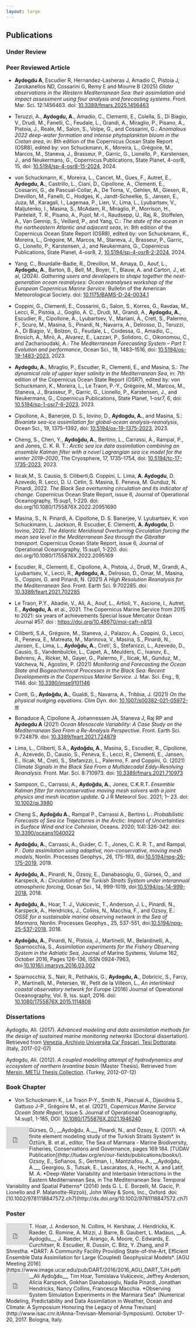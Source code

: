 ```yaml
---
layout: large
---
```

## Publications

### Under Review

### Peer Reviewed Article

- __Aydogdu A__, Escudier R, Hernandez-Lasheras J, Amadio C, Pistoia J, Zarokanellos ND, Cossarini G, Remy E and Mourre B (2025) *Glider observations in the Western Mediterranean Sea: their assimilation and impact assessment using four analysis and forecasting systems*. Front. Mar. Sci. 12:1456463. doi: [10.3389/fmars.2025.1456463](https://doi.org/10.3389/fmars.2025.1456463)

- Teruzzi, A., __Aydogdu, A.__, Amadio, C., Clementi, E., Colella, S., Di Biagio, V., Drudi, M., Fanelli, C., Feudale, L., Grandi, A., Miraglio, P., Pisano, A., Pistoia, J., Reale, M., Salon, S., Volpe, G., and Cossarini, G.: *Anomalous 2022 deep-water formation and intense phytoplankton bloom in the Cretan area*, in: 8th edition of the Copernicus Ocean State Report (OSR8), edited by: von Schuckmann, K., Moreira, L., Grégoire, M., Marcos, M., Staneva, J., Brasseur, P., Garric, G., Lionello, P., Karstensen, J., and Neukermans, G., Copernicus Publications, State Planet, 4-osr8, 15, doi: [10.5194/sp-4-osr8-15-2024](https://doi.org/10.5194/sp-4-osr8-15-2024), 2024.

- von Schuckmann, K., Moreira, L., Cancet, M., Gues, F., Autret, E., __Aydogdu, A.__, Castrillo, L., Ciani, D., Cipollone, A., Clementi, E., Cossarini, G., de Pascual-Collar, A., De Toma, V., Gehlen, M., Giesen, R., Drevillon, M., Fanelli, C., Hodges, K., Jandt-Scheelke, S., Jansen, E., Juza, M., Karagali, I., Lagemaa, P., Lien, V., Lima, L., Lyubartsev, V., Maljutenko, I., Masina, S., McAdam, R., Miraglio, P., Morrison, H., Panteleit, T. R., Pisano, A., Pujol, M.-I., Raudsepp, U., Raj, R., Stoffelen, A., Van Gennip, S., Veillard, P., and Yang, C.: *The state of the ocean in the northeastern Atlantic and adjacent seas*, in: 8th edition of the Copernicus Ocean State Report (OSR8), edited by: von Schuckmann, K., Moreira, L., Grégoire, M., Marcos, M., Staneva, J., Brasseur, P., Garric, G., Lionello, P., Karstensen, J., and Neukermans, G., Copernicus Publications, State Planet, 4-osr8, 2, [10.5194/sp-4-osr8-2-2024](https://doi.org/10.5194/sp-4-osr8-2-2024), 2024.

- Yang, C., Bourdalle-Badie, R., Drevillon, M., Amaya, D., Aouf, L., __Aydogdu, A.__, Barton, B., Bell, M., Boyer, T., Blauw, A. and Carton, J., et. al, (2024). *Gathering users and developers to shape together the next-generation ocean reanalyses: Ocean reanalyses workshop of the European Copernicus Marine Service*. Bulletin of the American Meteorological Society. doi: [10.1175/BAMS-D-24-0034.1](https://doi.org/10.1175/BAMS-D-24-0034.1)

- Coppini, G., Clementi, E., Cossarini, G., Salon, S., Korres, G., Ravdas, M., Lecci, R., Pistoia, J., Goglio, A. C., Drudi, M., Grandi, A., __Aydogdu, A.__, Escudier, R., Cipollone, A., Lyubartsev, V., Mariani, A., Cretì, S., Palermo, F., Scuro, M., Masina, S., Pinardi, N., Navarra, A., Delrosso, D., Teruzzi, A., Di Biagio, V., Bolzon, G., Feudale, L., Coidessa, G., Amadio, C., Brosich, A., Miró, A., Alvarez, E., Lazzari, P., Solidoro, C., Oikonomou, C., and Zacharioudaki, A.: *The Mediterranean Forecasting System – Part 1: Evolution and performance*, Ocean Sci., 19, 1483–1516, doi: [10.5194/os-19-1483-2023](https://doi.org/10.5194/os-19-1483-2023), 2023.

- __Aydogdu, A.__, Miraglio, P., Escudier, R., Clementi, E., and Masina, S.: *The dynamical role of upper layer salinity in the Mediterranean Sea*, in: 7th edition of the Copernicus Ocean State Report (OSR7), edited by: von Schuckmann, K., Moreira, L., Le Traon, P.-Y., Grégoire, M., Marcos, M., Staneva, J., Brasseur, P., Garric, G., Lionello, P., Karstensen, J., and Neukermans, G., Copernicus Publications, State Planet, 1-osr7, 6, doi: [10.5194/sp-1-osr7-6-2023](https://doi.org/10.5194/sp-1-osr7-6-2023), 2023.

- Cipollone, A., Banerjee, D. S., Iovino, D., __Aydogdu, A.__, and Masina, S.: *Bivariate sea-ice assimilation for global-ocean analysis–reanalysis*, Ocean Sci., 19, 1375–1392, doi: [10.5194/os-19-1375-2023](https://doi.org/10.5194/os-19-1375-2023), 2023.

- Cheng, S., Chen, Y., __Aydoğdu, A.__, Bertino, L., Carrassi, A., Rampal, P., and Jones, C. K. R. T.: *Arctic sea ice data assimilation combining an ensemble Kalman filter with a novel Lagrangian sea ice model for the winter 2019–2020*, The Cryosphere, 17, 1735–1754, doi: [10.5194/tc-17-1735-2023](https://doi.org/10.5194/tc-17-1735-2023), 2023.

- Ilicak,M., S. Causio, S. Ciliberti,G. Coppini, L. Lima, __A. Aydogdu__, D. Azevedo, R. Lecci, D. U. Cetin, S. Masina, E. Peneva, M. Gunduz, N. Pinardi, 2022. *The Black Sea overturning circulation and its indicator of change.* Copernicus Ocean State Report, issue 6, Journal of Operational Oceanography, 15:sup1, 1-220. doi: doi.org/10.1080/1755876X.2022.20951690

- Masina, S., N. Pinardi, A. Cipollone, D. S. Banerjee, V. Lyubartsev, K. von Schuckmann, L. Jackson, R. Escudier, E. Clementi, __A. Aydogdu__, D. Iovino, 2022. *The Atlantic Meridional Overturning Circulation forcing the mean sea level in the Mediterranean Sea through the Gibraltar transport.* Copernicus Ocean State Report, issue 6, Journal of Operational Oceanography, 15:sup1, 1-220. doi: doi.org/10.1080/1755876X.2022.2095169

- Escudier, R., Clementi, E., Cipollone, A., Pistoia, J., Drudi, M., Grandi, A., Lyubartsev, V., Lecci, R., __Aydogdu, A.__, Delrosso, D., Omar, M., Masina, S., Coppini, G. and Pinardi, N. (2021) *A High Resolution Reanalysis for the Mediterranean Sea*. Front. Earth Sci. 9:702285. doi: [10.3389/feart.2021.702285](https://doi.org/10.3389/feart.2021.702285)

- Le Traon, P.Y., Abadie, V., Ali, A., Aouf, L., Artioli, Y., Ascione, I., Autret, E., __Aydogdu, A.__ et al., 2021. The Copernicus Marine Service from 2015 to 2021: six years of achievements Special Issue Mercator Océan Journal #57. doi : https://doi.org/10.48670/moi-cafr-n813
- Ciliberti, S.A., Grégoire, M., Staneva, J., Palazov, A., Coppini, G., Lecci, R., Peneva, E., Matreata, M., Marinova, V., Masina, S., Pinardi, N., Jansen, E., Lima, L., __Aydoğdu, A.__, Creti’, S., Stefanizzi, L., Azevedo, D., Causio, S., Vandenbulcke, L., Capet, A., Meulders, C., Ivanov, E., Behrens, A., Ricker, M., Gayer, G., Palermo, F., Ilicak, M., Gunduz, M., Valcheva, N., Agostini, P. (2021) *Monitoring and Forecasting the Ocean State and Biogeochemical Processes in the Black Sea: Recent Developments in the Copernicus Marine Service.* J. Mar. Sci. Eng., 9, 1146. doi: [10.3390/jmse9101146](https://doi.org/10.3390/jmse9101146)

- Conti, G., __Aydoğdu, A.__, Gualdi, S., Navarra, A., Tribbia, J. (2021) *On the physical nudging equations*. Clim Dyn. doi: [10.1007/s00382-021-05972-w](https://doi.org/10.1007/s00382-021-05972-w)

- Bonaduce A, Cipollone A, Johannessen JA, Staneva J, Raj RP and __Aydogdu A__ (2021) *Ocean Mesoscale Variability: A Case Study on the Mediterranean Sea From a Re-Analysis Perspective*. Front. Earth Sci. 9:724879. doi: [10.3389/feart.2021.724879](https://doi.org/10.3389/feart.2021.724879)

- Lima, L., Ciliberti, S.A., __Aydoğdu, A.__, Masina, S., Escudier, R., Cipollone, A., Azevedo, D., Causio, S., Peneva, E., Lecci, R., Clementi, E., Jansen, E., Ilicak, M., Cretì, S., Stefanizzi, L., Palermo, F. and Coppini, G. (2021) *Climate Signals in the Black Sea From a Multidecadal Eddy-Resolving Reanalysis*. Front. Mar. Sci. 8:710973. doi: [10.3389/fmars.2021.710973](https://doi.org/10.3389/fmars.2021.710973)

- Sampson, C., Carrassi, A., __Aydoğdu, A.__, Jones, C.K.R.T. *Ensemble Kalman filter for nonconservative moving mesh solvers with a joint physics and mesh location update*. Q J R Meteorol Soc. 2021; 1– 23. doi: [10.1002/qj.3980](https://doi.org/10.1002/qj.3980)

- Cheng S., __Aydoğdu A.__, Rampal P., Carrassi A., Bertino L.: *Probabilistic Forecasts of Sea Ice Trajectories in the Arctic: Impact of Uncertainties in Surface Wind and Ice Cohesion*, Oceans. 2020; 1(4):326-342. doi: [10.3390/oceans1040022](https://doi.org/10.3390/oceans1040022)

-  __Aydoğdu, A.__, Carrassi, A., Guider, C. T., Jones, C. K. R. T., and Rampal, P.: *Data assimilation using adaptive, non-conservative, moving mesh models*, Nonlin. Processes Geophys., 26, 175-193, doi:[10.5194/npg-26-175-2019](https://doi.org/10.5194/npg-26-175-2019), 2019.

- __Aydoğdu, A.__, Pinardi, N., Özsoy, E., Danabasoglu, G., Gürses, Ö., and Karspeck, A.: *Circulation of the Turkish Straits System under interannual atmospheric forcing*, Ocean Sci., 14, 999-1019, doi:[10.5194/os-14-999-2018](https://doi.org/10.5194/os-14-999-2018), 2018.

- __Aydoğdu, A.__, Hoar, T. J., Vukicevic, T., Anderson, J. L., Pinardi, N., Karspeck, A., Hendricks, J., Collins, N., Macchia, F., and Ozsoy, E.: *OSSE for a sustainable marine observing network in the Sea of Marmara*, Nonlin. Processes Geophys., 25, 537-551, doi:[10.5194/npg-25-537-2018](https://doi.org/10.5194/npg-25-537-2018), 2018.

- __Aydoğdu, A.__, Pinardi, N., Pistoia, J., Martinelli, M., Belardinelli, A., Sparnocchia, S., *Assimilation experiments for the Fishery Observing System in the Adriatic Sea*, Journal of Marine Systems, Volume 162, October 2016, Pages 126-136, ISSN 0924-7963, doi:[10.1016/j.jmarsys.2016.03.002](http://dx.doi.org/10.1016/j.jmarsys.2016.03.002)

- Sparnocchia, S., Nair, R., Petihakis, G., __Aydogdu, A.__, Dobricic, S., Farcy, P., Martinelli, M., Petersen, W., Petit de la Villeon, L., *An interlinked coastal observatory network for Europe* (2016) Journal of Operational Oceanography, Vol. 9, Iss. sup1, 2016. doi: [10.1080/1755876X.2015.1114808](http://dx.doi.org/10.1080/1755876X.2015.1114808)

### Dissertations

Aydogdu, Ali. (2017). *Advanced modeling and data assimilation methods for the design of sustained marine monitoring networks* (Doctoral dissertation). Retrieved from [Venezia, Archivio Universita Ca' Foscari, Tesi Dottorato](http://dspace.unive.it/handle/10579/10343?show=full). (Italy, 2017-02-07)

Aydogdu, Ali. (2012). *A coupled modelling attempt of hydrodynamics and ecosystem of northern levantine basin* (Master Thesis). Retrieved from [Mersin, METU Thesis Collection](http://etd.lib.metu.edu.tr/upload/12614580/index.pdf). (Turkey, 2012-07-12)

### Book Chapter

- Von Schuckmann K., Le Traon P-Y., Smith N., Pascual A., Djavidnia S., Gattuso J-P., Grégoire M., et al. (2021), *Copernicus Marine Service Ocean State Report*, Issue 5. Journal of Operational Oceanography, 14:sup1, 1-185, DOI: [10.1080/1755876X.2021.1946240](https://doi.org/10.1080/1755876X.2021.1946240)

<div style="float: left; clear: left">
<iframe src="https://widgets.figshare.com/articles/5853585/embed?show_title=0" width="63px" height="60px" frameborder="0"></iframe>
</div>
Gürses, Ö., __Aydoğdu, A.__, Pinardi, N., and Özsoy, E. (2017). *A finite element modeling study of the Turkish Straits System*. In Öztürk, B. et al., editor, The Sea of Marmara - Marine Biodiversity, Fisheries, Conservations and Governance, pages 169 184. [TUDAV Publication](http://tudav.org/en/our-fields/publications/books/).

<div style="float: left; clear: left">
<iframe style="width:63px; height:70px;" src="//e.issuu.com/embed.html#8893677/56704174" frameborder="0" allowfullscreen></iframe>
</div>
Ozsoy, E., Sofianos, S., Gertman, I., Mantziafou, A., __Aydoğdu, A.__, Georgiou, S., Tutsak, E., Lascaratos, A., Hecht, A. and Latif, M. A. *Deep-Water Variability and Interbasin Interactions in the Eastern Mediterranean Sea, in The Mediterranean Sea: Temporal Variability and Spatial Patterns* (2014) (eds G. L. E. Borzelli, M. Gacic, P. Lionello and P. Malanotte-Rizzoli), John Wiley & Sons, Inc., Oxford. doi:[10.1002/9781118847572.ch7](http://dx.doi.org/10.1002/9781118847572.ch7)

### Poster

<div style="float: left; clear: left">
<iframe src="https://widgets.figshare.com/articles/5821671/embed?show_title=0" width="63" height="60" frameborder="0"></iframe>
</div>
T. Hoar, J. Anderson, N. Collins, H. Kershaw, J. Hendricks, K. Raeder, G. Romine, A. Mizzi, J. Barre, B. Gaubert, L. Madaus, __A. Aydogdu__, J. Raeder, H. Arango, A. Moore, C. Edwards, E. Curchitser, R. Escudier, R. Dussin, C. Bitz, Y. Zhang, and P. Shrestha. *DART: A Community Facility Providing State-of-the-Art, Efficient
Ensemble Data Assimilation for Large (Coupled) Geophysical Models*. [AGU Meeting 2016](https://www.image.ucar.edu/pub/DART/2016/2016_AGU_DART_TJH.pdf)


<div style="float: left; clear: left">
<iframe src="https://widgets.figshare.com/articles/5738487/embed?show_title=0" width="63" height="60" frameborder="0"></iframe>
</div>
__Ali Aydoğdu__, Tim Hoar, Tomislava Vukicevic, Jeffrey Anderson, Alicia Karspeck, Gokhan Danabasoglu, Nadia Pinardi, Jonathan Hendricks, Nancy Collins, Francesca Macchia. *Observing System Simulation Experiments in the Marmara Sea*. [Numerical Modeling, Predictability and Data Assimilation in Weather, Ocean and Climate: A Symposium Honoring the Legacy of Anna Trevisan](http://www.isac.cnr.it/Anna-Trevisan-Memorial-Symposium). October 17-20, 2017. Bologna, Italy.

